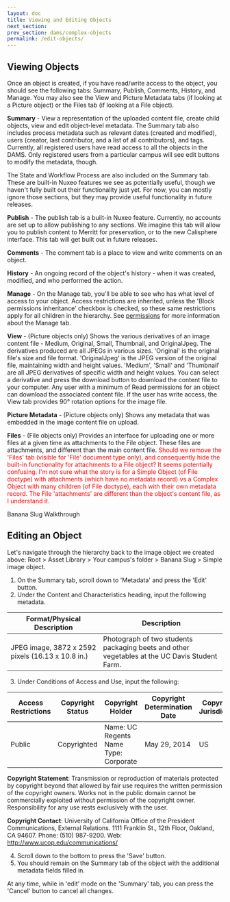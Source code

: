 ```yaml
---
layout: doc
title: Viewing and Editing Objects
next_section: 
prev_section: dams/complex-objects
permalink: /edit-objects/
---
```


## Viewing Objects

Once an object is created, if you have read/write access to the object, you should see the following tabs: Summary, Publish, Comments, History, and Manage. You may also see the View and Picture Metadata tabs (if looking at a Picture object) or the Files tab (if looking at a File object). 

**Summary** - View a representation of the uploaded content file, create child objects, view and edit object-level metadata. The Summary tab also includes process metadata such as relevant dates (created and modified), users (creator, last contributor, and a list of all contributors), and tags. Currently, all registered users have read access to all the objects in the DAMS. Only registered users from a particular campus will see edit buttons to modify the metadata, though. 

<div class="note">The State and Workflow Process are also included on the Summary tab. These are built-in Nuxeo features we see as potentially useful, though we haven't fully built out their functionality just yet. For now, you can mostly ignore those sections, but they may provide useful functionality in future releases.</div>

**Publish** - The publish tab is a built-in Nuxeo feature. Currently, no accounts are set up to allow publishing to any sections. We imagine this tab will allow you to publish content to Merritt for preservation, or to the new Calisphere interface. This tab will get built out in future releases. 

**Comments** - The comment tab is a place to view and write comments on an object. 

**History** - An ongoing record of the object's history - when it was created, modified, and who performed the action. 

**Manage** - On the Manage tab, you'll be able to see who has what level of access to your object. Access restrictions are inherited, unless the 'Block permissions inheritance' checkbox is checked, so these same restrictions apply for all children in the hierarchy. See [permissions]() for more information about the Manage tab. 

**View** - (Picture objects only) Shows the various derivatives of an image content file - Medium, Original, Small, Thumbnail, and OriginalJpeg. The derivatives produced are all JPEGs in various sizes. 'Original' is the original file's size and file format. 'OriginalJpeg' is the JPEG version of the original file, maintaining width and height values. 'Medium', 'Small' and 'Thumbnail' are all JPEG derivatives of specific width and height values. You can select a derivative and press the download button to download the content file to your computer. Any user with a minimum of Read permissions for an object can download the associated content file. If the user has write access, the View tab provides 90° rotation options for the image file. 

**Picture Metadata** - (Picture objects only) Shows any metadata that was embedded in the image content file on upload. 

**Files** - (File objects only) Provides an interface for uploading one or more files at a given time as attachments to the File object. These files are attachments, and different than the main content file. <span style="color: red">Should we remove the 'Files' tab (visible for 'File' document type only), and consequently hide the built-in functionality for attachments to a File object? It seems potentially confusing. I'm not sure what the story is for a Simple Object (of File doctype) with attachments (which have no metadata record) vs a Complex Object with many children (of File doctype), each with their own metadata record. The File 'attachments' are different than the object's content file, as I understand it. </span>

<div class="walkthrough">Banana Slug Walkthrough</div>

## Editing an Object

Let's navigate through the hierarchy back to the image object we created above: Root > Asset Library > Your campus's folder > Banana Slug > Simple image object. 

1. On the Summary tab, scroll down to 'Metadata' and press the 'Edit' button. 
2. Under the Content and Characteristics heading, input the following metadata. 

<table>
  <thead>
    <th class="w-1-3">Format/Physical Description</th>
    <th>Description</th>
  </thead>
  <tr>
    <td>JPEG image, 3872 x 2592 pixels (16.13 x 10.8 in.)</td>
    <td>Photograph of two students packaging beets and other vegetables at the UC Davis Student Farm.</td>
  </tr>
</table>

<ol start="3">
  <li>Under Conditions of Access and Use, input the following:</li>
</ol>

<table>
  <thead>
    <th>Access Restrictions</th>
    <th>Copyright Status</th>
    <th class="w-1-3">Copyright Holder</th>
    <th>Copyright Determination Date</th>
    <th>Copyright Jurisdiction</th>
  </thead>
  <tr>
    <td>Public</td>
    <td>Copyrighted</td>
    <td>
      Name: UC Regents<br>
      Name Type: Corporate
    </td>
    <td>
      May 29, 2014
    </td>
    <td>US</td>
  </tr>
</table>

**Copyright Statement**: Transmission or reproduction of materials protected by copyright beyond that allowed by fair use requires the written permission of the copyright owners. Works not in the public domain cannot be commercially exploited without permission of the copyright owner. Responsibility for any use rests exclusively with the user. 

**Copyright Contact**: University of California Office of the President Communications, External Relations. 1111 Franklin St., 12th Floor, Oakland, CA 94607. Phone: (510) 987-9200. Web: http://www.ucop.edu/communications/

<ol start="4">
  <li>Scroll down to the bottom to press the 'Save' button.</li>
  <li>You should remain on the Summary tab of the object with the additional metadata fields filled in.</li>
</ol>

<div class="note">At any time, while in 'edit' mode on the 'Summary' tab, you can press the 'Cancel' button to cancel all changes.</div>
